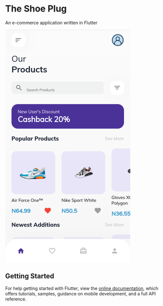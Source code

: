 # The Shoe Plug

An e-commerce application written in Flutter

![Screenshot 1](https://github.com/0xdanny/shoeplug/blob/main/screenshots/ss1.png?raw=true)

## Getting Started

For help getting started with Flutter, view the
[online documentation](https://flutter.dev/docs), which offers tutorials,
samples, guidance on mobile development, and a full API reference.
